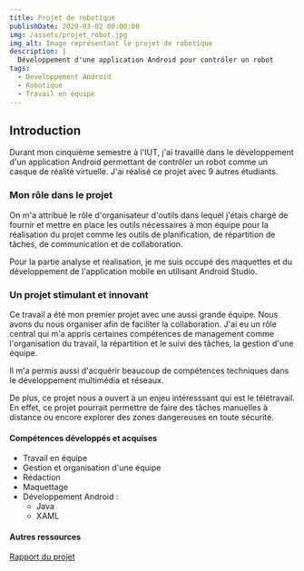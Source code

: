 ```yaml
---
title: Projet de robotique
publishDate: 2020-03-02 00:00:00
img: /assets/projet_robot.jpg
img_alt: Image représentant le projet de robotique
description: |
  Développement d'une application Android pour contrôler un robot
tags:
  - Developpement Android
  - Robotique
  - Travail en équipe
---
```


## Introduction

Durant mon cinquième semestre à l'IUT, j'ai travaillé dans le développement d'un application Android permettant de contrôler un robot comme un casque de réalité virtuelle. J'ai réalisé ce projet avec 9 autres étudiants.

### Mon rôle dans le projet

On m'a attribué le rôle d'organisateur d'outils dans lequel j'étais chargé de fournir et mettre en place les outils nécessaires à mon équipe pour la réalisation du projet comme les outils de planification, de répartition de tâches, de communication et de collaboration.

Pour la partie analyse et réalisation, je me suis occupé des maquettes et du développement de l'application mobile en utilisant Android Studio.

### Un projet stimulant et innovant

Ce travail a été mon premier projet avec une aussi grande équipe. Nous avons du nous organiser afin de faciliter la collaboration. J'ai eu un rôle central qui m'a appris certaines compétences de management comme l'organisation du travail, la répartition et le suivi des tâches, la gestion d'une équipe.

Il m'a permis aussi d'acquérir beaucoup de compétences techniques dans le développement multimédia et réseaux.

De plus, ce projet nous a ouvert à un enjeu intéresssant qui est le télétravail. En effet, ce projet pourrait permettre de faire des tâches manuelles à distance ou encore explorer des zones dangereuses en toute sécurité.

#### Compétences développés et acquises

- Travail en équipe
- Gestion et organisation d'une équipe
- Rédaction
- Maquettage
- Développement Android :
  - Java
  - XAML

#### Autres ressources
[Rapport du projet](/assets/Rapport_G2_SAE501.pdf)